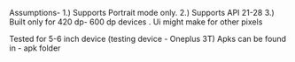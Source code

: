 Assumptions-
1.) Supports Portrait mode only. 
2.) Supports API 21-28 
3.) Built only for 420 dp- 600 dp devices . Ui might make for other pixels 

Tested for 5-6 inch device (testing device - Oneplus 3T)
Apks can be found in - apk folder
